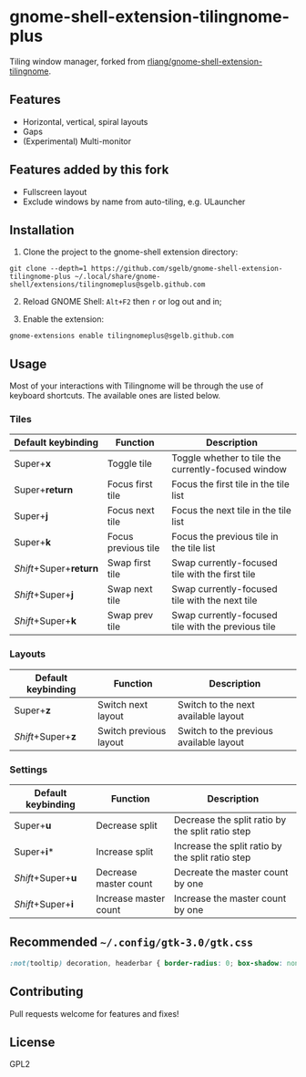 # gnome-shell-extension-tilingnome-plus

Tiling window manager, forked from
[rliang/gnome-shell-extension-tilingnome](https://github.com/rliang/gnome-shell-extension-tilingnome).

## Features

* Horizontal, vertical, spiral layouts
* Gaps
* (Experimental) Multi-monitor

## Features added by this fork

* Fullscreen layout
* Exclude windows by name from auto-tiling, e.g. ULauncher

## Installation

1) Clone the project to the gnome-shell extension directory:

```
git clone --depth=1 https://github.com/sgelb/gnome-shell-extension-tilingnome-plus ~/.local/share/gnome-shell/extensions/tilingnomeplus@sgelb.github.com
```

2) Reload GNOME Shell: `Alt+F2` then `r` or log out and in;

3) Enable the extension:

```
gnome-extensions enable tilingnomeplus@sgelb.github.com
```

## Usage

Most of your interactions with Tilingnome will be through the use of keyboard shortcuts.
The available ones are listed below.

### Tiles

| Default keybinding       | Function            | Description                                         |
| ------------------------ | ------------------- | --------------------------------------------------- |
| Super+__x__              | Toggle tile         | Toggle whether to tile the currently-focused window |
| Super+__return__         | Focus first tile    | Focus the first tile in the tile list               |
| Super+__j__              | Focus next tile     | Focus the next tile in the tile list                |
| Super+__k__              | Focus previous tile | Focus the previous tile in the tile list            |
| _Shift_+Super+__return__ | Swap first tile     | Swap currently-focused tile with the first tile     |
| _Shift_+Super+__j__      | Swap next tile      | Swap currently-focused tile with the next tile      |
| _Shift_+Super+__k__      | Swap prev tile      | Swap currently-focused tile with the previous tile  |

### Layouts

| Default keybinding       | Function               | Description                                         |
| ------------------------ | ---------------------- | --------------------------------------------------- |
| Super+__z__              | Switch next layout     | Switch to the next available layout                 |
| _Shift_+Super+__z__      | Switch previous layout | Switch to the previous available layout             |

### Settings

| Default keybinding       | Function               | Description                                         |
| ------------------------ | ---------------------- | --------------------------------------------------- |
| Super+__u__              | Decrease split         | Decrease the split ratio by the split ratio step    |
| Super+__i__\*            | Increase split         | Increase the split ratio by the split ratio step    |
| _Shift_+Super+__u__      | Decrease master count  | Decreate the master count by one                    |
| _Shift_+Super+__i__      | Increase master count  | Increase the master count by one                    |

## Recommended `~/.config/gtk-3.0/gtk.css`

```css
:not(tooltip) decoration, headerbar { border-radius: 0; box-shadow: none; }
```

## Contributing

Pull requests welcome for features and fixes!

## License

GPL2
